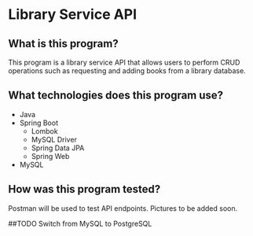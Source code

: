 # Library Service API
## What is this program?
This program is a library service API that allows users to perform CRUD operations such as requesting and adding books from a library database.

## What technologies does this program use?
* Java
* Spring Boot
    * Lombok
    * MySQL Driver
    * Spring Data JPA
    * Spring Web
* MySQL

## How was this program tested?
Postman will be used to test API endpoints. Pictures to be added soon.

##TODO
Switch from MySQL to PostgreSQL
